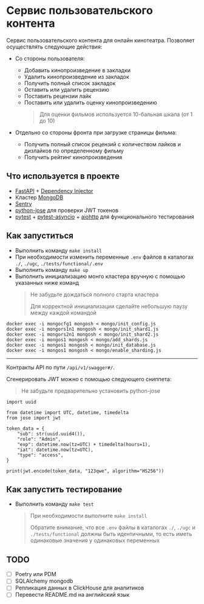 # Сервис пользовательского контента

Сервис пользовательского контента для онлайн кинотеатра. Позволяет осуществлять следующие действия:

- Со стороны пользователя:

  - Добавить кинопроизведение в закладки
  - Удалить кинопроизведение из закладок
  - Получить полный список закладок
  - Оставить или удалить рецензию
  - Поставить рецензии лайк
  - Поставить или удалить оценку кинопроизведению
    > Для оценки фильмов используется 10-бальная шкала (от 1 до 10)

- Отдельно со стороны фронта при загрузке страницы фильма:

  - Получить полный список рецензий с количеством лайков и дизлайков по определенному фильму
  - Получить рейтинг кинопроизведения

## Что используется в проекте

- [FastAPI](https://fastapi.tiangolo.com/) + [Dependency Injector](https://python-dependency-injector.ets-labs.org/)
- Кластер [MongoDB](https://www.mongodb.com/)
- [Sentry](https://sentry.io/welcome/)
- [python-jose](https://github.com/mpdavis/python-jose) для проверки JWT токенов
- [pytest](https://docs.pytest.org/en/latest) +
  [pytest-asyncio](https://github.com/pytest-dev/pytest-asyncio) +
  [aiohttp](https://docs.aiohttp.org/en/stable/) для функционального тестирования

## Как запуститься

- Выполнить команду `make install`
- При необходимости изменить переменные `.env` файлов в каталогах `./`, `./ugc`, `./tests/functional/.env`
- Выполнить команду `make up`
- Выполнить инициализацию монго кластера вручную с помощью указанных ниже команд
  > Не забудьте дождаться полного старта кластера
  >
  > Для корректной инициализации сделайте небольшую паузу между каждой командой

```
docker exec -i mongocfg1 mongosh < mongo/init_config.js
docker exec -i mongors1n1 mongosh < mongo/init_shard1.js
docker exec -i mongors2n1 mongosh < mongo/init_shard2.js
docker exec -i mongos1 mongosh < mongo/add_shards.js
docker exec -i mongos1 mongosh < mongo/init_database.js
docker exec -i mongos1 mongosh < mongo/enable_sharding.js
```

---

Контракты API по пути `/api/v1/swagger#/`.

Сгенерировать JWT можно с помощью следующего сниппета:

> Не забудьте предварительно установить python-jose

```
import uuid

from datetime import UTC, datetime, timedelta
from jose import jwt

token_data = {
    "sub": str(uuid.uuid4()),
    "role": "Admin",
    "exp": datetime.now(tz=UTC) + timedelta(hours=1),
    "iat": datetime.now(tz=UTC),
    "type": "access",
}

print(jwt.encode(token_data, "123qwe", algorithm="HS256"))
```

## Как запустить тестирование

- Выполнить команду `make test`
  > При необходимости выполните `make install`
  >
  > Обратите внимание, что все `.env` файлы в каталогах `./`, `./ugc` и `./tests/functional` должны быть идентичными, то есть иметь одинаковые значения у одинаковых переменных

## TODO

- [ ] Poetry или PDM
- [ ] SQLAlchemy mongodb
- [ ] Репликация данных в ClickHouse для аналитиков
- [ ] Перевести README.md на английский язык
